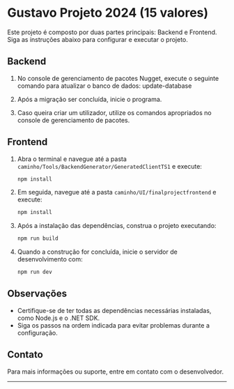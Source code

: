 # Gustavo Projeto 2024 (15 valores)

Este projeto é composto por duas partes principais: Backend e Frontend. Siga as instruções abaixo para configurar e executar o projeto.

## Backend

1. No console de gerenciamento de pacotes Nugget, execute o seguinte comando para atualizar o banco de dados:
   update-database

2. Após a migração ser concluída, inicie o programa.

3. Caso queira criar um utilizador, utilize os comandos apropriados no console de gerenciamento de pacotes.

## Frontend

1. Abra o terminal e navegue até a pasta `caminho/Tools/BackendGenerator/GeneratedClientTS1` e execute:

   ```sh
   npm install
   ```

2. Em seguida, navegue até a pasta `caminho/UI/finalprojectfrontend` e execute:

   ```sh
   npm install
   ```

3. Após a instalação das dependências, construa o projeto executando:

   ```sh
   npm run build
   ```

4. Quando a construção for concluída, inicie o servidor de desenvolvimento com:
   ```sh
   npm run dev
   ```

## Observações

- Certifique-se de ter todas as dependências necessárias instaladas, como Node.js e o .NET SDK.
- Siga os passos na ordem indicada para evitar problemas durante a configuração.

## Contato

Para mais informações ou suporte, entre em contato com o desenvolvedor.

---
